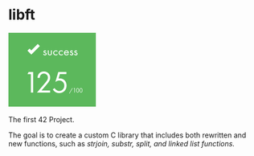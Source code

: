 # libft

![](https://github.com/a-boring-man/libft/blob/main/125_score_icon.png)

The first 42 Project.

The goal is to create a custom C library that includes both rewritten and new functions, such as <em>strjoin<em>, substr, split, and linked list functions.
